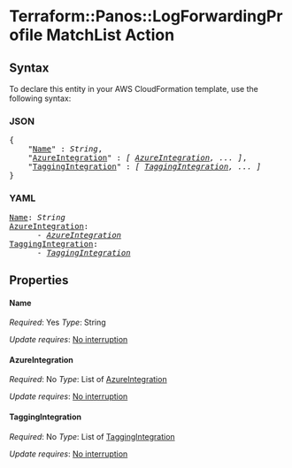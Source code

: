 # Terraform::Panos::LogForwardingProfile MatchList Action

## Syntax

To declare this entity in your AWS CloudFormation template, use the following syntax:

### JSON

<pre>
{
    "<a href="#name" title="Name">Name</a>" : <i>String</i>,
    "<a href="#azureintegration" title="AzureIntegration">AzureIntegration</a>" : <i>[ <a href="matchlist-action-azureintegration.md">AzureIntegration</a>, ... ]</i>,
    "<a href="#taggingintegration" title="TaggingIntegration">TaggingIntegration</a>" : <i>[ <a href="matchlist-action-taggingintegration.md">TaggingIntegration</a>, ... ]</i>
}
</pre>

### YAML

<pre>
<a href="#name" title="Name">Name</a>: <i>String</i>
<a href="#azureintegration" title="AzureIntegration">AzureIntegration</a>: <i>
      - <a href="matchlist-action-azureintegration.md">AzureIntegration</a></i>
<a href="#taggingintegration" title="TaggingIntegration">TaggingIntegration</a>: <i>
      - <a href="matchlist-action-taggingintegration.md">TaggingIntegration</a></i>
</pre>

## Properties

#### Name

_Required_: Yes
_Type_: String

_Update requires_: [No interruption](https://docs.aws.amazon.com/AWSCloudFormation/latest/UserGuide/using-cfn-updating-stacks-update-behaviors.html#update-no-interrupt)

#### AzureIntegration

_Required_: No
_Type_: List of <a href="matchlist-action-azureintegration.md">AzureIntegration</a>

_Update requires_: [No interruption](https://docs.aws.amazon.com/AWSCloudFormation/latest/UserGuide/using-cfn-updating-stacks-update-behaviors.html#update-no-interrupt)

#### TaggingIntegration

_Required_: No
_Type_: List of <a href="matchlist-action-taggingintegration.md">TaggingIntegration</a>

_Update requires_: [No interruption](https://docs.aws.amazon.com/AWSCloudFormation/latest/UserGuide/using-cfn-updating-stacks-update-behaviors.html#update-no-interrupt)


